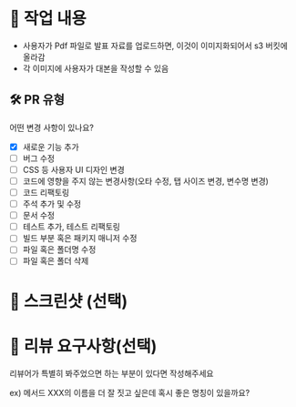 # 📝 작업 내용

- 사용자가 Pdf 파일로 발표 자료를 업로드하면, 이것이 이미지화되어서 s3 버킷에 올라감
- 각 이미지에 사용자가 대본을 작성할 수 있음

## 🛠️ PR 유형

어떤 변경 사항이 있나요?

- [x]  새로운 기능 추가
- [ ]  버그 수정
- [ ]  CSS 등 사용자 UI 디자인 변경
- [ ]  코드에 영향을 주지 않는 변경사항(오타 수정, 탭 사이즈 변경, 변수명 변경)
- [ ]  코드 리팩토링
- [ ]  주석 추가 및 수정
- [ ]  문서 수정
- [ ]  테스트 추가, 테스트 리팩토링
- [ ]  빌드 부분 혹은 패키지 매니저 수정
- [ ]  파일 혹은 폴더명 수정
- [ ]  파일 혹은 폴더 삭제

# 📸 스크린샷 (선택)

# 💬 리뷰 요구사항(선택)

리뷰어가 특별히 봐주었으면 하는 부분이 있다면 작성해주세요

ex) 메서드 XXX의 이름을 더 잘 짓고 싶은데 혹시 좋은 명칭이 있을까요?
